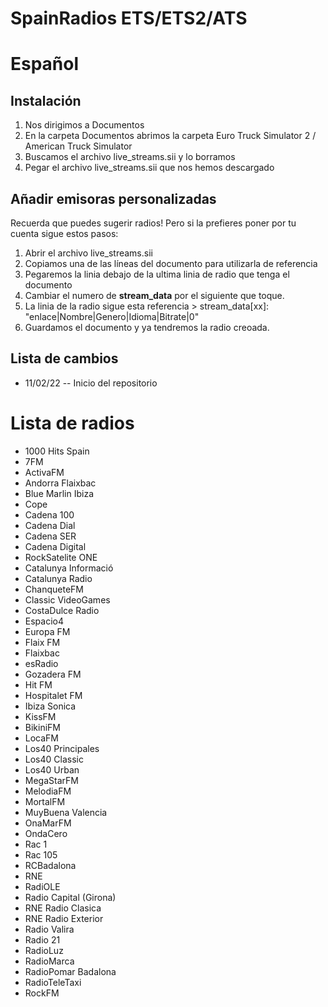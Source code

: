 # SpainRadios ETS/ETS2/ATS
# Español
## Instalación
1. Nos dirigimos a Documentos
2. En la carpeta Documentos abrimos la carpeta Euro Truck Simulator 2 / American Truck Simulator
3. Buscamos el archivo live_streams.sii y lo borramos
4. Pegar el archivo live_streams.sii que nos hemos descargado

## Añadir emisoras personalizadas
Recuerda que puedes sugerir radios!
Pero si la prefieres poner por tu cuenta sigue estos pasos:
1. Abrir el archivo live_streams.sii
2. Copiamos una de las líneas del documento para utilizarla de referencia
3. Pegaremos la linia debajo de la ultima linia de radio que tenga el documento
4. Cambiar el numero de **stream_data** por el siguiente que toque.
5. La linia de la radio sigue esta referencia > stream_data[xx]: "enlace|Nombre|Genero|Idioma|Bitrate|0"
6. Guardamos el documento y ya tendremos la radio creoada.

## Lista de cambios
-  11/02/22 -- Inicio del repositorio

# Lista de radios
- 1000  Hits Spain
- 7FM
- ActivaFM
- Andorra Flaixbac
- Blue Marlin Ibiza 
- Cope
- Cadena 100
- Cadena Dial
- Cadena SER
- Cadena Digital
- RockSatelite ONE
- Catalunya Informació
- Catalunya Radio
- ChanqueteFM
- Classic VideoGames
- CostaDulce Radio
- Espacio4
- Europa FM
- Flaix FM
- Flaixbac
- esRadio
- Gozadera FM
- Hit FM
- Hospitalet FM
- Ibiza Sonica
- KissFM
- BikiniFM
- LocaFM
- Los40 Principales
- Los40 Classic
- Los40 Urban
- MegaStarFM
- MelodiaFM
- MortalFM
- MuyBuena Valencia
- OnaMarFM
- OndaCero
- Rac 1
- Rac 105
- RCBadalona
- RNE
- RadiOLE
- Radio Capital (Girona)
- RNE Radio Clasica
- RNE Radio Exterior
- Radio Valira
- Radio 21
- RadioLuz
- RadioMarca
- RadioPomar Badalona
- RadioTeleTaxi
- RockFM